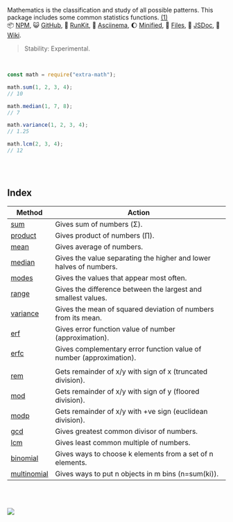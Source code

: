 Mathematics is the classification and study of all possible patterns.
This package includes some common statistics functions. [(1)]<br>
:package: [NPM](https://www.npmjs.com/package/extra-math),
:smiley_cat: [GitHub](https://github.com/orgs/nodef/packages?repo_name=extra-math),
:running: [RunKit](https://npm.runkit.com/extra-math),
:vhs: [Asciinema](https://asciinema.org/a/337174),
:moon: [Minified](https://www.npmjs.com/package/extra-math.min),
:scroll: [Files](https://unpkg.com/extra-math/),
:newspaper: [JSDoc](https://nodef.github.io/extra-math/),
:blue_book: [Wiki](https://github.com/nodef/extra-math/wiki/).

> Stability: Experimental.

<br>

```javascript
const math = require("extra-math");

math.sum(1, 2, 3, 4);
// 10

math.median(1, 7, 8);
// 7

math.variance(1, 2, 3, 4);
// 1.25

math.lcm(2, 3, 4);
// 12
```

<br>
<br>


## Index

| Method        | Action                                                              |
| ------------- | ------------------------------------------------------------------- |
| [sum]         | Gives sum of numbers (Σ).                                           |
| [product]     | Gives product of numbers (∏).                                       |
| [mean]        | Gives average of numbers.                                           |
| [median]      | Gives the value separating the higher and lower halves of numbers.  |
| [modes]       | Gives the values that appear most often.                            |
| [range]       | Gives the difference between the largest and smallest values.       |
| [variance]    | Gives the mean of squared deviation of numbers from its mean.       |
| [erf]         | Gives error function value of number (approximation).               |
| [erfc]        | Gives complementary error function value of number (approximation). |
|               |
| [rem]         | Gets remainder of x/y with sign of x (truncated division).          |
| [mod]         | Gets remainder of x/y with sign of y (floored division).            |
| [modp]        | Gets remainder of x/y with +ve sign (euclidean division).           |
| [gcd]         | Gives greatest common divisor of numbers.                           |
| [lcm]         | Gives least common multiple of numbers.                             |
| [binomial]    | Gives ways to choose k elements from a set of n elements.           |
| [multinomial] | Gives ways to put n objects in m bins (n=sum(ki)).                  |

<br>
<br>

[![](https://img.youtube.com/vi/lxQS58t39_U/maxresdefault.jpg)](https://www.youtube.com/watch?v=lxQS58t39_U)

[(1)]: https://en.wikipedia.org/wiki/Walter_Warwick_Sawyer
[sum]: https://github.com/nodef/extra-math/wiki/sum
[product]: https://github.com/nodef/extra-math/wiki/product
[mean]: https://github.com/nodef/extra-math/wiki/mean
[median]: https://github.com/nodef/extra-math/wiki/median
[modes]: https://github.com/nodef/extra-math/wiki/modes
[range]: https://github.com/nodef/extra-math/wiki/range
[variance]: https://github.com/nodef/extra-math/wiki/variance
[gcd]: https://github.com/nodef/extra-math/wiki/gcd
[lcm]: https://github.com/nodef/extra-math/wiki/lcm
[binomial]: https://github.com/nodef/extra-math/wiki/binomial
[multinomial]: https://github.com/nodef/extra-math/wiki/multinomial
[erf]: https://github.com/nodef/extra-math/wiki/erf
[erfc]: https://github.com/nodef/extra-math/wiki/erfc
[rem]: https://github.com/nodef/extra-math/wiki/rem
[mod]: https://github.com/nodef/extra-math/wiki/mod
[modp]: https://github.com/nodef/extra-math/wiki/modp
